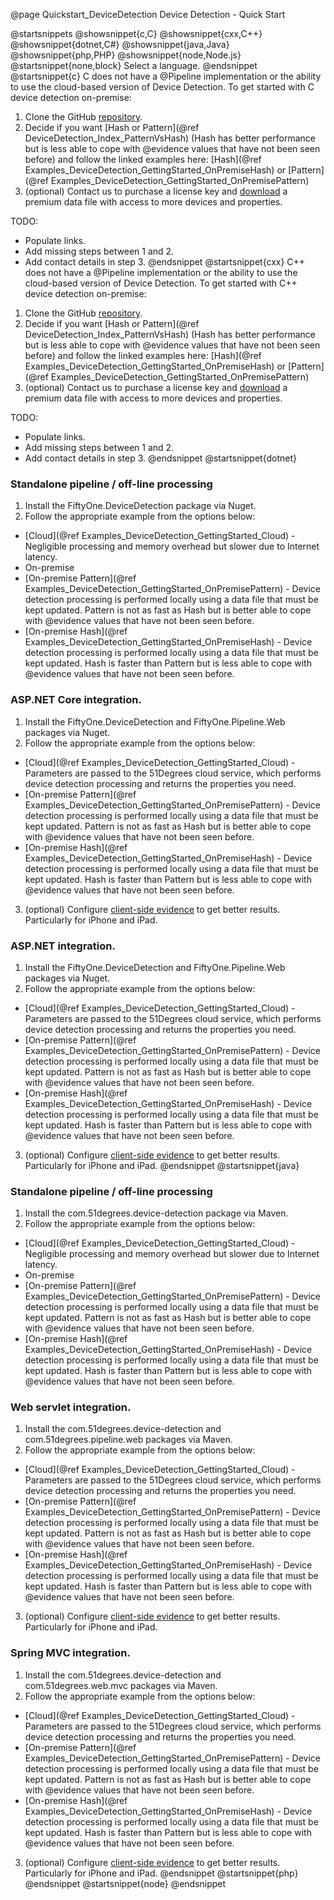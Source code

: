 @page Quickstart_DeviceDetection Device Detection - Quick Start

@startsnippets
@showsnippet{c,C}
@showsnippet{cxx,C++}
@showsnippet{dotnet,C#}
@showsnippet{java,Java}
@showsnippet{php,PHP}
@showsnippet{node,Node.js}
@startsnippet{none,block}
Select a language.
@endsnippet
@startsnippet{c}
C does not have a @Pipeline implementation or the ability to use the cloud-based version of 
Device Detection.
To get started with C device detection on-premise:

1. Clone the GitHub [repository]().
2. Decide if you want [Hash or Pattern](@ref DeviceDetection_Index_PatternVsHash) (Hash has better performance but is 
less able to cope with @evidence values that have not been seen before) and follow the linked examples here: [Hash](@ref Examples_DeviceDetection_GettingStarted_OnPremiseHash) or 
[Pattern](@ref Examples_DeviceDetection_GettingStarted_OnPremisePattern)
3. (optional) Contact us to purchase a license key and [download]() a premium data file with access to more devices and properties.

TODO: 
- Populate links.
- Add missing steps between 1 and 2.
- Add contact details in step 3.
@endsnippet
@startsnippet{cxx}
C++ does not have a @Pipeline implementation or the ability to use the cloud-based version of 
Device Detection.
To get started with C++ device detection on-premise:

1. Clone the GitHub [repository]().
2. Decide if you want [Hash or Pattern](@ref DeviceDetection_Index_PatternVsHash) (Hash has better performance but is 
less able to cope with @evidence values that have not been seen before) and follow the linked examples here: [Hash](@ref Examples_DeviceDetection_GettingStarted_OnPremiseHash) or 
[Pattern](@ref Examples_DeviceDetection_GettingStarted_OnPremisePattern)
3. (optional) Contact us to purchase a license key and [download]() a premium data file with access to more devices and properties.

TODO: 
- Populate links.
- Add missing steps between 1 and 2.
- Add contact details in step 3.
@endsnippet
@startsnippet{dotnet}
### Standalone pipeline / off-line processing

1. Install the FiftyOne.DeviceDetection package via Nuget.
2. Follow the appropriate example from the options below:  
  * [Cloud](@ref Examples_DeviceDetection_GettingStarted_Cloud) - Negligible processing and memory overhead but slower due to Internet latency. 
  * On-premise 
  * [On-premise Pattern](@ref Examples_DeviceDetection_GettingStarted_OnPremisePattern) - Device detection processing is performed locally using 
  a data file that must be kept updated. Pattern is not as fast as Hash but is better able to
  cope with @evidence values that have not been seen before.
  * [On-premise Hash](@ref Examples_DeviceDetection_GettingStarted_OnPremiseHash) - Device detection processing is performed locally using 
  a data file that must be kept updated. Hash is faster than Pattern but is less able to cope 
  with @evidence values that have not been seen before.

### ASP.NET Core integration.

1. Install the FiftyOne.DeviceDetection and FiftyOne.Pipeline.Web packages via Nuget.
2. Follow the appropriate example from the options below:  
  * [Cloud](@ref Examples_DeviceDetection_GettingStarted_Cloud) - Parameters are passed to the 51Degrees cloud service, which performs device 
  detection processing and returns the properties you need.
  * [On-premise Pattern](@ref Examples_DeviceDetection_GettingStarted_OnPremisePattern) - Device detection processing is performed locally using 
  a data file that must be kept updated. Pattern is not as fast as Hash but is better able to
  cope with @evidence values that have not been seen before.
  * [On-premise Hash](@ref Examples_DeviceDetection_GettingStarted_OnPremiseHash) - Device detection processing is performed locally using 
  a data file that must be kept updated. Hash is faster than Pattern but is less able to cope 
  with @evidence values that have not been seen before.
3. (optional) Configure [client-side evidence](@ref) to get better results. Particularly for iPhone and iPad.

### ASP.NET integration.

1. Install the FiftyOne.DeviceDetection and FiftyOne.Pipeline.Web packages via Nuget.
2. Follow the appropriate example from the options below:  
  * [Cloud](@ref Examples_DeviceDetection_GettingStarted_Cloud) - Parameters are passed to the 51Degrees cloud service, which performs device 
  detection processing and returns the properties you need.
  * [On-premise Pattern](@ref Examples_DeviceDetection_GettingStarted_OnPremisePattern) - Device detection processing is performed locally using 
  a data file that must be kept updated. Pattern is not as fast as Hash but is better able to
  cope with @evidence values that have not been seen before.
  * [On-premise Hash](@ref Examples_DeviceDetection_GettingStarted_OnPremiseHash) - Device detection processing is performed locally using 
  a data file that must be kept updated. Hash is faster than Pattern but is less able to cope 
  with @evidence values that have not been seen before.
3. (optional) Configure [client-side evidence](@ref) to get better results. Particularly for iPhone and iPad.
@endsnippet
@startsnippet{java}
### Standalone pipeline / off-line processing

1. Install the com.51degrees.device-detection package via Maven.
2. Follow the appropriate example from the options below:  
  * [Cloud](@ref Examples_DeviceDetection_GettingStarted_Cloud) - Negligible processing and memory overhead but slower due to Internet latency. 
  * On-premise 
  * [On-premise Pattern](@ref Examples_DeviceDetection_GettingStarted_OnPremisePattern) - Device detection processing is performed locally using 
  a data file that must be kept updated. Pattern is not as fast as Hash but is better able to
  cope with @evidence values that have not been seen before.
  * [On-premise Hash](@ref Examples_DeviceDetection_GettingStarted_OnPremiseHash) - Device detection processing is performed locally using 
  a data file that must be kept updated. Hash is faster than Pattern but is less able to cope 
  with @evidence values that have not been seen before.

### Web servlet integration.

1. Install the com.51degrees.device-detection and com.51degrees.pipeline.web packages via Maven.
2. Follow the appropriate example from the options below:  
  * [Cloud](@ref Examples_DeviceDetection_GettingStarted_Cloud) - Parameters are passed to the 51Degrees cloud service, which performs device 
  detection processing and returns the properties you need.
  * [On-premise Pattern](@ref Examples_DeviceDetection_GettingStarted_OnPremisePattern) - Device detection processing is performed locally using 
  a data file that must be kept updated. Pattern is not as fast as Hash but is better able to
  cope with @evidence values that have not been seen before.
  * [On-premise Hash](@ref Examples_DeviceDetection_GettingStarted_OnPremiseHash) - Device detection processing is performed locally using 
  a data file that must be kept updated. Hash is faster than Pattern but is less able to cope 
  with @evidence values that have not been seen before.
3. (optional) Configure [client-side evidence](@ref) to get better results. Particularly for iPhone and iPad.

### Spring MVC integration.

1. Install the com.51degrees.device-detection and com.51degrees.web.mvc packages via Maven.
2. Follow the appropriate example from the options below:  
  * [Cloud](@ref Examples_DeviceDetection_GettingStarted_Cloud) - Parameters are passed to the 51Degrees cloud service, which performs device 
  detection processing and returns the properties you need.
  * [On-premise Pattern](@ref Examples_DeviceDetection_GettingStarted_OnPremisePattern) - Device detection processing is performed locally using 
  a data file that must be kept updated. Pattern is not as fast as Hash but is better able to
  cope with @evidence values that have not been seen before.
  * [On-premise Hash](@ref Examples_DeviceDetection_GettingStarted_OnPremiseHash) - Device detection processing is performed locally using 
  a data file that must be kept updated. Hash is faster than Pattern but is less able to cope 
  with @evidence values that have not been seen before.
3. (optional) Configure [client-side evidence](@ref) to get better results. Particularly for iPhone and iPad.
@endsnippet
@startsnippet{php}
@endsnippet
@startsnippet{node}
@endsnippet